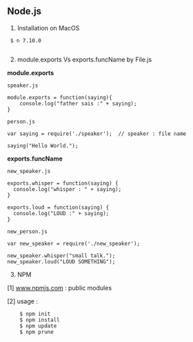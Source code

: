 ## Node.js

1. Installation on MacOS
  <p><code> $ n 7.10.0
  </code></p>
  
2. module.exports Vs exports.funcName by File.js

__module.exports__
  
  ~~~~
  speaker.js
  
  module.exports = function(saying){      
	  console.log("father sais :" + saying);
  }
  ~~~~
  
  ~~~~
  person.js
  
  var saying = require('./speaker');  // speaker : file name
  
  saying("Hello World.");
  ~~~~
  
  __exports.funcName__
  
  ~~~~
  new_speaker.js
  
  exports.whisper = function(saying) {
    console.log("whisper : " + saying);
  }
  
  exports.loud = function(saying) {
    console.log("LOUD :" + saying);
  }
  
  ~~~~
  
  ~~~~
  new_person.js
  
  var new_speaker = require('./new_speaker');
  
  new_speaker.whisper("small talk.");
  new_speaker.loud("LOUD SOMETHING");
  
  ~~~~
  
  3. NPM
  
  [1] www.npmjs.com  : public modules
  
  [2] usage :
  
		$ npm init
		$ npm install
		$ npm update
		$ npm prune
		
  
